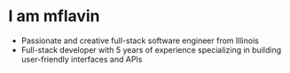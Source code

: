 # I am mflavin
- Passionate and creative full-stack software engineer from Illinois
- Full-stack developer with 5 years of experience specializing in building user-friendly interfaces and APIs